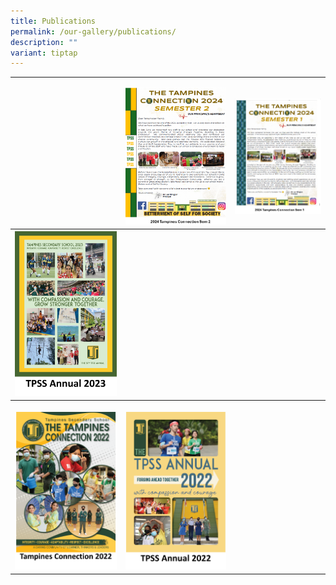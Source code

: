 ```yaml
---
title: Publications
permalink: /our-gallery/publications/
description: ""
variant: tiptap
---
```

<table style="minWidth: 75px">
<colgroup>
<col>
<col>
<col>
</colgroup>
<tbody>
<tr>
<td rowspan="1" colspan="1">
<p></p>
</td>
<td rowspan="1" colspan="1">
<p></p><a class="isomer-image-wrapper" href="https://tinyurl.com/2024TampConnSem2"><img style="width: 100%" height="auto" width="100%" alt="" src="/images/Tampines_connection_2024_sem_2.png"></a>
</td>
<td rowspan="1" colspan="1">
<p></p><a class="isomer-image-wrapper" href="https://drive.google.com/file/d/1Bw8WjZo7EORoPwvWiCSVK2nJnKSx5YtO/view"><img style="width: 100%" height="auto" width="100%" alt="" src="/images/Tampines_connection_2024_sem_1.png"></a>
</td>
</tr>
<tr>
<th rowspan="1" colspan="1"><a class="isomer-image-wrapper" href="https://drive.google.com/drive/folders/1RTX99BqJRSjmRqs2AgihROClYJaCX2vJ"><img style="width: 100%;" height="auto" width="100%" alt="" src="/images/TPSS_annual_2023_v4.png"></a>
</th>
<th rowspan="1" colspan="1">
<p></p>
</th>
<th rowspan="1" colspan="1">
<p></p>
</th>
</tr>
<tr>
<th rowspan="1" colspan="1">
<p></p><a class="isomer-image-wrapper" href="https://drive.google.com/drive/folders/18qQbu7mkMXRAwq7I2EDtstnHa9gM0UDC?usp=drive_link"><img style="width: 100%;" height="auto" width="100%" alt="" src="/images/tampines_connection_2022_v2.png"></a>
</th>
<th rowspan="1" colspan="1">
<p></p><a class="isomer-image-wrapper" href="https://drive.google.com/drive/folders/1RTX99BqJRSjmRqs2AgihROClYJaCX2vJ"><img style="width: 100%;" height="auto" width="100%" alt="" src="/images/TPSS_annual_2022_v2.png"></a>
</th>
<th rowspan="1" colspan="1">
<p></p>
</th>
</tr>
</tbody>
</table>
<p></p>
<p></p>
<p></p>
<p></p>
<p></p>